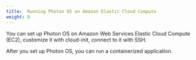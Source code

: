 ```yaml
---
title:  Running Photon OS on Amazon Elastic Cloud Compute
weight: 8
---
```


You can set up Photon OS on Amazon Web Services Elastic Cloud Compute (EC2), customize it with cloud-init, connect to it with SSH.

After you set up Photon OS, you can run a containerized application.
